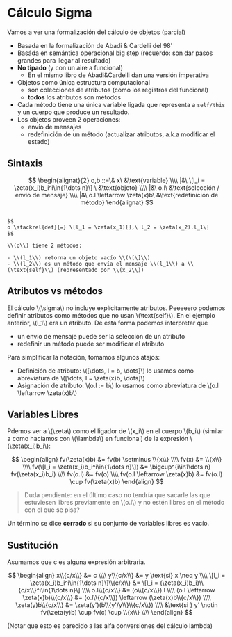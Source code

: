 # Cálculo Sigma

Vamos a ver una formalización del cálculo de objetos (parcial)

- Basada en la formalización de Abadi & Cardelli del 98'
- Basáda en semántica operacional big step (recuerdo: son dar pasos grandes para llegar al resultado) 
- **No tipado** (y con un aire a funcional)
    - En el mismo libro de Abadi&Cardelli dan una versión imperativa
- Objetos como única estructura computacional
    - son colecciones de atributos (como los registros del funcional)
    - **todos** los atributos son métodos
- Cada método tiene una única variable ligada que representa a `self/this` y un cuerpo que produce un resultado.
- Los objetos proveen 2 operaciones:
    - envío de mensajes
    - redefinición de un método (actualizar atributos, a.k.a modificar el estado)

## Sintaxis

$$
\begin{alignat}{2}
o,b ::=\& x\ &\text{variable} \\\\
|&\ \[l_i = \zeta(x_i)b_i^i\in{1\dots n}\] \ &\text{objeto} \\\\
|&\ o.l\ &\text{selección / envío de mensaje} \\\\
|&\ o.l \leftarrow \zeta(x)b\ &\text{redefinición de método}
\end{alignat}
$$

~~~admonish example title="Un objeto"

$$
o \stackrel{def}{=} \[l_1 = \zeta(x_1)[],\ l_2 = \zeta(x_2).l_1\]
$$

\\(o\\) tiene 2 métodos:

- \\(l_1\\) retorna un objeto vacío \\(\[\]\\)
- \\(l_2\\) es un método que envía el mensaje \\(l_1\\) a \\(\text{self}\\) (representado por \\(x_2\\))

~~~

## Atributos vs métodos

El cálculo \\(\sigma\\) no incluye explícitamente atributos. Peeeeero podemos definir atributos como métodos que no usan \\(\text{self}\\). En el ejemplo anterior, \\(l_1\\) era un atributo. De esta forma podemos interpretar que 

- un envío de mensaje puede ser la selección de un atributo
- redefinir un método puede ser modificar el atributo

Para simplificar la notación, tomamos algunos atajos:

- Definición de atributo: \\(\[\dots, l = b, \dots\]\\) lo usamos como abreviatura de \\(\[\dots, l = \zeta(x)b, \dots\]\\)
- Asignación de atributo: \\(o.l := b\\) lo usamos como abreviatura de \\(o.l \leftarrow \zeta(x)b\\)

## Variables Libres

Pdemos ver a \\(\zeta\\) como el ligador de \\(x_i\\) en el cuerpo \\(b_i\\) (similar a como hacíamos con \\(\lambda\\) en funcional) de la expresión \\(\zeta(x_i)b_i\\):

$$
\begin{align}
fv(\zeta(x)b) &= fv(b) \setminus \\{x\\} \\\\
fv(x) &= \\{x\\} \\\\
fv(\[l_i = \zeta(x_i)b_i^i\in{1\dots n}\]) &= \bigcup^{i\in1\dots n} fv(\zeta(x_i)b_i) \\\\
fv(o.l) &= fv(o) \\\\
fv(o.l \leftarrow \zeta(x)b) &= fv(o.l) \cup fv(\zeta(x)b)
\end{align}
$$

> Duda pendiente: en el último caso no tendría que sacarle las que estuviesen
> libres previamente en \\(o.l\\) y no estén libres en el método con el que se
> pisa?

Un término se dice **cerrado** si su conjunto de variables libres es vacío.

## Sustitución

Asumamos que c es alguna expresión arbitraria.

$$
\begin{align}
x\\{c/x\\} &= c \\\\
y\\{c/x\\} &= y \text{si} x \neq y \\\\
\[l_i = \zeta(x_i)b_i^i\in{1\dots n}\]\\{c/x\\} &= \[l_i = (\zeta(x_i)b_i)\\{c/x\\}^i\in{1\dots n}\] \\\\
o.l\\{c/x\\} &= (o\\{c/x\\}).l \\\\
(o.l \leftarrow \zeta(x)b)\\{c/x\\} &= (o.l\\{c/x\\}) \leftarrow (\zeta(x)b\\{c/x\\}) \\\\
\zeta(y)b\\{c/x\\} &= \zeta(y')(b\\{y'/y\\}\\{c/x\\}) \\\\
&\text{si } y' \notin fv(\zeta(y)b) \cup fv(c) \cup \\{x\\} \\\\
\end{align}
$$

(Notar que esto es parecido a las alfa conversiones del cálculo lambda)
